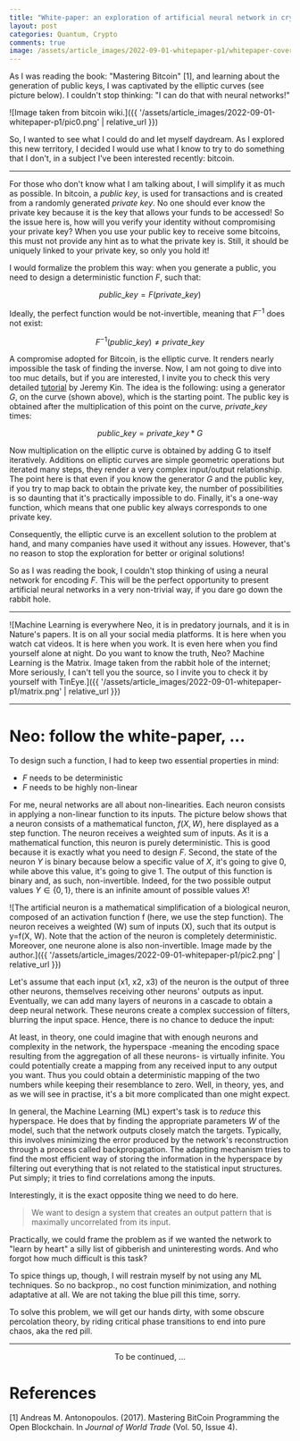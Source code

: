 ```yaml
---
title: "White-paper: an exploration of artificial neural network in crypto (Part 1)"
layout: post
categories: Quantum, Crypto
comments: true
image: /assets/article_images/2022-09-01-whitepaper-p1/whitepaper-cover.jpg
---
```


As I was reading the book: "Mastering Bitcoin" [1], and learning about the generation of public keys, I was captivated by the elliptic curves (see picture below). I couldn't stop thinking: "I can do that with neural networks!"

![Image taken from bitcoin wiki.]({{ '/assets/article_images/2022-09-01-whitepaper-p1/pic0.png' | relative_url }})

So, I wanted to see what I could do and let myself daydream. As I explored this new territory, I decided I would use what I know to try to do something that I don't, in a subject I've been interested recently: bitcoin.

***

For those who don't know what I am talking about, I will simplify it as much as possible. In bitcoin, a *public key*, is used for transactions and is created from a randomly generated *private key*. No one should ever know the private key because it is the key that allows your funds to be accessed! So the issue here is, how will you verify your identity without compromising your private key? When you use your public key to receive some bitcoins, this must not provide any hint as to what the private key is. Still, it should be uniquely linked to your private key, so only you hold it! 

I would formalize the problem this way: when you generate a public, you need to design a deterministic function $F$, such that:

$$public\_key = F(private\_key)$$

Ideally, the perfect function would be not-invertible, meaning that $F^{-1}$ does not exist:

$$F^{-1}(public\_key) \ne private\_key$$

A compromise adopted for Bitcoin, is the elliptic curve. It renders nearly impossible the task of finding the inverse. Now, I am not going to dive into too muc details, but if you are interested, I invite you to check this very detailed [tutorial](https://jeremykun.com/2014/02/24/elliptic-curves-as-python-objects/) by Jeremy Kin. 
The idea is the following:  using a generator $G$, on the curve (shown above), which is the starting point. The public key is obtained after the multiplication of this point on the curve, $private\_key$ times:

$$public\_key= private\_key*G$$

Now multiplication on the elliptic curve is obtained by adding G to itself iteratively. Additions on elliptic curves are simple geometric operations but iterated many steps, they render a very complex input/output relationship. The point here is that even if you know the generator $G$ and the public key, if you try to map back to obtain the private key, the number of possibilities is so daunting that it's practically impossible to do. Finally, it's a one-way function, which means that one public key always corresponds to one private key. 

 Consequently, the elliptic curve is an excellent solution to the problem at hand, and many companies have used it without any issues. However, that's no reason to stop the exploration for better or original solutions!

So as I was reading the book, I couldn't stop thinking of using a neural network for encoding $F$. This will be the perfect opportunity to present artificial neural networks in a very non-trivial way, if you dare go down the rabbit hole.

***

![Machine Learning is everywhere Neo, it is in predatory journals, and it is in Nature's papers. It is on all your social media platforms. It is here when you watch cat videos. It is here when you work. It is even here when you find yourself alone at night. Do you want to know the truth, Neo? Machine Learning is the Matrix. Image taken from the rabbit hole of the internet; More seriously, I can't tell you the source, so I invite you to check it by yourself with TinEye.]({{ '/assets/article_images/2022-09-01-whitepaper-p1/matrix.png' | relative_url }})


***

# Neo: follow the white-paper, ...

To design such a function, I had to keep two essential properties in mind:
- $F$ needs to be deterministic
- $F$ needs to be highly non-linear

For me, neural networks are all about non-linearities. Each neuron consists in applying a non-linear function to its inputs. The picture below shows that a neuron consists of a mathematical functon, $f(X, W)$, here displayed as a step function. The neuron receives a weighted sum of inputs. As it is a mathematical function, this neuron is purely deterministic. This is good because it is exactly what you need to design $F$. Second, the state of the neuron $Y$ is binary because below a specific value of $X$, it's going to give $0$, while above this value, it's going to give $1$. The output of this function is binary and, as such, non-invertible. Indeed, for the two possible output values $Y\in\{ 0, 1 \}$, there is an infinite amount of possible values $X$! 

![The artificial neuron is a mathematical simplification of a biological neuron, composed of an activation function f (here, we use the step function). The neuron receives a weighted (W) sum of inputs (X), such that its output is y=f(X, W). Note that the action of the neuron is completely deterministic. Moreover, one neurone alone is also non-invertible. Image made by the author.]({{ '/assets/article_images/2022-09-01-whitepaper-p1/pic2.png' | relative_url }})


Let's assume that each input (x1, x2, x3) of the neuron is the output of three other neurons, themselves receiving other neurons' outputs as input. Eventually, we can add many layers of neurons in a cascade to obtain a deep neural network. These neurons create a complex succession of filters, blurring the input space. Hence, there is no chance to deduce the input:

At least, in theory, one could imagine that with enough neurons and complexity in the network, the hyperspace -meaning the encoding space resulting from the aggregation of all these neurons- is virtually infinite. You could potentially create a mapping from any received input to any output you want. Thus you could obtain a deterministic mapping of the two numbers while keeping their resemblance to zero. Well, in theory, yes, and as we will see in practise, it's a bit more complicated than one might expect. 

In general, the Machine Learning (ML) expert's task is to *reduce* this hyperspace. He does that by finding the appropriate parameters $W$ of the model, such that the network outputs closely match the targets. Typically, this involves minimizing the error produced by the network's reconstruction through a process called backpropagation. The adapting mechanism tries to find the most efficient way of storing the information in the hyperspace by filtering out everything that is not related to the statistical input structures. Put simply; it tries to find correlations among the inputs. 

Interestingly, it is the exact opposite thing we need to do here. 
> We want to design a system that creates an output pattern that is maximally uncorrelated from its input. 

Practically, we could frame the problem as if we wanted the network to "learn by heart" a silly list of gibberish and uninteresting words. And who forgot how much difficult is this task?

To spice things up, though, I will restrain myself by not using any ML techniques. So no backprop., no cost function minimization, and nothing adaptative at all. We are not taking the blue pill this time, sorry. 

To solve this problem, we will get our hands dirty, with some obscure percolation theory, by riding critical phase transitions to end into pure chaos, aka the red pill. 

***

<center> To be continued, ... </center>

# References
[1] Andreas M. Antonopoulos. (2017). Mastering BitCoin Programming the Open Blockchain. In <i>Journal of World Trade</i> (Vol. 50, Issue 4).

